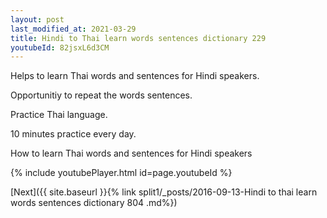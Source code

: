 ```yaml
---
layout: post
last_modified_at: 2021-03-29
title: Hindi to Thai learn words sentences dictionary 229 
youtubeId: 82jsxL6d3CM
---
```

 
 
Helps to learn Thai words and sentences for Hindi speakers.

Opportunitiy to repeat the words sentences. 

Practice Thai language. 
 
10 minutes practice every day. 
 
How to learn Thai words and sentences for Hindi speakers 
 
{% include youtubePlayer.html id=page.youtubeId %}
 
 
[Next]({{ site.baseurl }}{% link  split1/_posts/2016-09-13-Hindi to thai learn words sentences dictionary 804 .md%})
 
